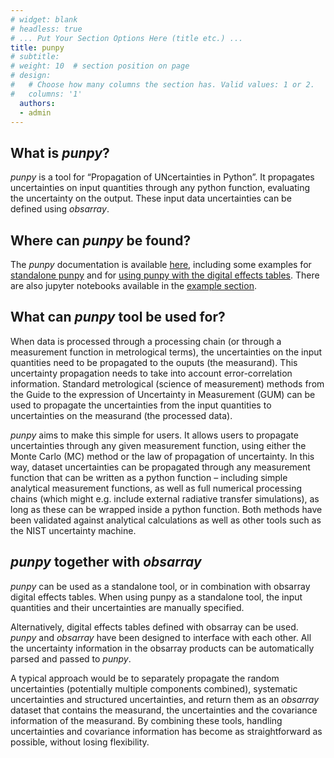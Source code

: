 ```yaml
---
# widget: blank
# headless: true
# ... Put Your Section Options Here (title etc.) ...
title: punpy
# subtitle:
# weight: 10  # section position on page
# design:
#   # Choose how many columns the section has. Valid values: 1 or 2.
#   columns: '1'
  authors:
  - admin
---
```


## What is *punpy*?

*punpy* is a tool for “Propagation of UNcertainties in Python”. It propagates uncertainties on input quantities through any python function, evaluating the uncertainty on the output. These input data uncertainties can be defined using *obsarray*.


## Where can *punpy* be found?

The *punpy* documentation is available [here](https://punpy.readthedocs.io/en/latest/), including some examples for [standalone punpy](https://punpy.readthedocs.io/en/latest/content/examples_standalone.html) and for [using punpy with the digital effects tables](https://punpy.readthedocs.io/en/latest/content/examples_digital_effects_table.html).
There are also jupyter notebooks available in the [example section](user-guide/examples).

## What can *punpy* tool be used for?

When data is processed through a processing chain (or through a measurement function in metrological terms), the uncertainties on the input quantities need to be propagated to the ouputs (the measurand). This uncertainty propagation needs to take into account error-correlation information. Standard metrological (science of measurement) methods from the Guide to the expression of Uncertainty in Measurement (GUM) can be used to propagate the uncertainties from the input quantities to uncertainties on the measurand (the processed data). 

*punpy* aims to make this simple for users. It allows users to propagate uncertainties through any given measurement function, using either the Monte Carlo (MC) method or the law of propagation of uncertainty. In this way, dataset uncertainties can be propagated through any measurement function that can be written as a python function –  including simple analytical measurement functions, as well as full numerical processing chains (which might e.g. include external radiative transfer simulations), as long as these can be wrapped inside a python function. Both methods have been validated against analytical calculations as well as other tools such as the NIST uncertainty machine.


## *punpy* together with *obsarray*

*punpy* can be used as a standalone tool, or in combination with obsarray digital effects tables. When using punpy as a standalone tool, the input quantities and their uncertainties are manually specified.

Alternatively, digital effects tables defined with obsarray can be used. *punpy* and *obsarray* have been designed to interface with each other. All the uncertainty information in the obsarray products can be automatically parsed and passed to *punpy*. 

A typical approach would be to separately propagate the random uncertainties (potentially multiple components combined), systematic uncertainties and structured uncertainties, and return them as an *obsarray* dataset that contains the measurand, the uncertainties and the covariance information of the measurand. By combining these tools, handling uncertainties and covariance information has become as straightforward as possible, without losing flexibility. 